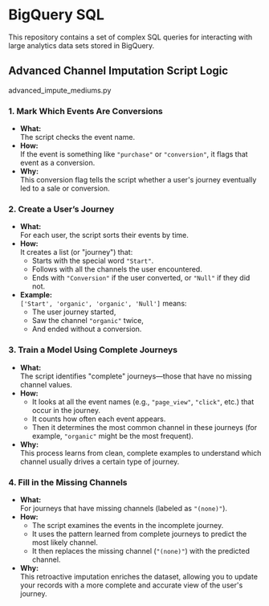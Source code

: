 # BigQuery SQL

This repository contains a set of complex SQL queries for interacting with large analytics data sets stored in BigQuery.

## Advanced Channel Imputation Script Logic

advanced_impute_mediums.py

### 1. Mark Which Events Are Conversions
- **What:**  
  The script checks the event name.
- **How:**  
  If the event is something like `"purchase"` or `"conversion"`, it flags that event as a conversion.
- **Why:**  
  This conversion flag tells the script whether a user's journey eventually led to a sale or conversion.

### 2. Create a User’s Journey
- **What:**  
  For each user, the script sorts their events by time.
- **How:**  
  It creates a list (or "journey") that:
  - Starts with the special word `"Start"`.
  - Follows with all the channels the user encountered.
  - Ends with `"Conversion"` if the user converted, or `"Null"` if they did not.
- **Example:**  
  `['Start', 'organic', 'organic', 'Null']` means:
  - The user journey started,
  - Saw the channel `"organic"` twice,
  - And ended without a conversion.

### 3. Train a Model Using Complete Journeys
- **What:**  
  The script identifies "complete" journeys—those that have no missing channel values.
- **How:**  
  - It looks at all the event names (e.g., `"page_view"`, `"click"`, etc.) that occur in the journey.
  - It counts how often each event appears.
  - Then it determines the most common channel in these journeys (for example, `"organic"` might be the most frequent).
- **Why:**  
  This process learns from clean, complete examples to understand which channel usually drives a certain type of journey.

### 4. Fill in the Missing Channels
- **What:**  
  For journeys that have missing channels (labeled as `"(none)"`).
- **How:**  
  - The script examines the events in the incomplete journey.
  - It uses the pattern learned from complete journeys to predict the most likely channel.
  - It then replaces the missing channel (`"(none)"`) with the predicted channel.
- **Why:**  
  This retroactive imputation enriches the dataset, allowing you to update your records with a more complete and accurate view of the user's journey.
